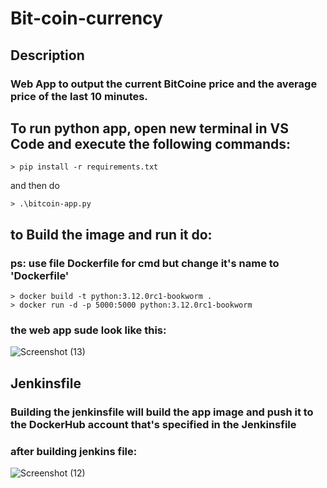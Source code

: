 # Bit-coin-currency
## Description 
### Web App to output the current BitCoine price and the average price of the last 10 minutes.
## To run python app, open new terminal in VS Code and execute the following commands:
```
> pip install -r requirements.txt
```
and then do
```
> .\bitcoin-app.py
```
## to Build the image and run it do:
### ps: use file Dockerfile for cmd but change it's name to 'Dockerfile'
```
> docker build -t python:3.12.0rc1-bookworm .
> docker run -d -p 5000:5000 python:3.12.0rc1-bookworm
```

### the web app sude look like this:
![Screenshot (13)](https://user-images.githubusercontent.com/91056497/137638557-e17d6f8c-23d2-447f-91e3-a605341e5904.png)

## Jenkinsfile
### Building the jenkinsfile will build the app image and push it to the DockerHub account that's specified in the Jenkinsfile
### after building jenkins file:
![Screenshot (12)](https://user-images.githubusercontent.com/91056497/137638415-64bb2e75-6bbd-4609-84f0-a103cb49cb82.png)


